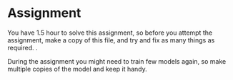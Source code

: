 
# Assignment

You have 1.5 hour to solve this assignment, so before you attempt the assignment, make a copy of this file, and try and fix as many things as required. . 

During the assignment you might need to train few models again, so make multiple copies of the model and keep it handy. 
